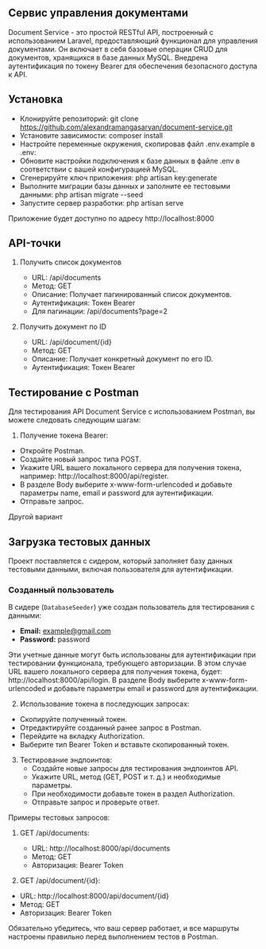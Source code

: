 ## Сервис управления документами

Document Service - это простой RESTful API, построенный с использованием Laravel, предоставляющий функционал для управления документами. Он включает в себя базовые операции CRUD для документов, хранящихся в базе данных MySQL. Внедрена аутентификация по токену Bearer для обеспечения безопасного доступа к API.

## Установка

- Клонируйте репозиторий:
  git clone https://github.com/alexandramangasaryan/document-service.git
- Установите зависимости:
  composer install
- Настройте переменные окружения, скопировав файл .env.example в .env:
- Обновите настройки подключения к базе данных в файле .env в соответствии с вашей конфигурацией MySQL.
- Сгенерируйте ключ приложения:
    php artisan key:generate
- Выполните миграции базы данных и заполните ее тестовыми данными:
  php artisan migrate --seed 
- Запустите сервер разработки:
  php artisan serve
  
Приложение будет доступно по адресу http://localhost:8000

## API-точки
1. Получить список документов
   - URL: /api/documents
   - Метод: GET
   - Описание: Получает пагинированный список документов.
   - Аутентификация: Токен Bearer
   - Для пагинации: /api/documents?page=2

2. Получить документ по ID
   - URL: /api/document/{id}
   - Метод: GET
   - Описание: Получает конкретный документ по его ID.
   - Аутентификация: Токен Bearer

## Тестирование с Postman
Для тестирования API Document Service с использованием Postman, вы можете следовать следующим шагам:
1. Получение токена Bearer:
- Откройте Postman.
- Создайте новый запрос типа POST.
- Укажите URL вашего локального сервера для получения токена, например: http://localhost:8000/api/register.
- В разделе Body выберите x-www-form-urlencoded и добавьте параметры name, email и password для аутентификации.
- Отправьте запрос.

Другой вариант
## Загрузка тестовых данных

Проект поставляется с сидером, который заполняет базу данных тестовыми данными, включая пользователя для аутентификации.

### Созданный пользователь

В сидере (`DatabaseSeeder`) уже создан пользователь для тестирования с данными:

- **Email:** example@gmail.com
- **Password:** password

Эти учетные данные могут быть использованы для аутентификации при тестировании функционала, требующего авторизации.
В этом случае URL вашего локального сервера для получения токена, будет: http://localhost:8000/api/login.
В разделе Body выберите x-www-form-urlencoded и добавьте параметры email и password для аутентификации.

2. Использование токена в последующих запросах:
  - Скопируйте полученный токен.
  - Отредактируйте созданный ранее запрос в Postman.
  - Перейдите на вкладку Authorization.
  - Выберите тип Bearer Token и вставьте скопированный токен.
3. Тестирование эндпоинтов:
   - Создайте новые запросы для тестирования эндпоинтов API.
   - Укажите URL, метод (GET, POST и т. д.) и необходимые параметры.
   - При необходимости добавьте токен в раздел Authorization.
   - Отправьте запрос и проверьте ответ.

Примеры тестовых запросов:
1. GET /api/documents:
    - URL: http://localhost:8000/api/documents
    - Метод: GET
    - Авторизация: Bearer Token

2. GET /api/document/{id}:
- URL: http://localhost:8000/api/document/{id}
- Метод: GET
- Авторизация: Bearer Token

Обязательно убедитесь, что ваш сервер работает, и все маршруты настроены правильно перед выполнением тестов в Postman.




